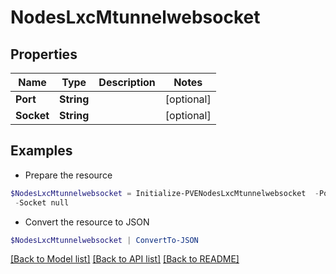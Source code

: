 # NodesLxcMtunnelwebsocket
## Properties

Name | Type | Description | Notes
------------ | ------------- | ------------- | -------------
**Port** | **String** |  | [optional] 
**Socket** | **String** |  | [optional] 

## Examples

- Prepare the resource
```powershell
$NodesLxcMtunnelwebsocket = Initialize-PVENodesLxcMtunnelwebsocket  -Port null `
 -Socket null
```

- Convert the resource to JSON
```powershell
$NodesLxcMtunnelwebsocket | ConvertTo-JSON
```

[[Back to Model list]](../README.md#documentation-for-models) [[Back to API list]](../README.md#documentation-for-api-endpoints) [[Back to README]](../README.md)

